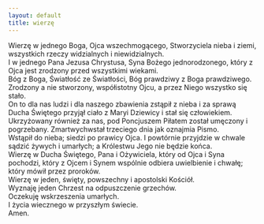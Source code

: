 ```yaml
---
layout: default
title: wierzę
---
```

Wierzę w jednego Boga, Ojca wszechmogącego, Stworzyciela nieba i ziemi, wszystkich rzeczy widzialnych i niewidzialnych.  
I w jednego Pana Jezusa Chrystusa, Syna Bożego jednorodzonego, który z Ojca jest zrodzony przed wszystkimi wiekami.  
Bóg z Boga, Światłość ze Światłości, Bóg prawdziwy z Boga prawdziwego. Zrodzony a nie stworzony, współistotny Ojcu, a przez Niego wszystko się stało.  
On to dla nas ludzi i dla naszego zbawienia zstąpił z nieba i za sprawą Ducha Świętego przyjął ciało z Maryi Dziewicy i stał się człowiekiem.  
Ukrzyżowany również za nas, pod Poncjuszem Piłatem został umęczony i pogrzebany. Zmartwychwstał trzeciego dnia jak oznajmia Pismo.  
Wstąpił do nieba; siedzi po prawicy Ojca. I powtórnie przyjdzie w chwale sądzić żywych i umarłych; a Królestwu Jego nie będzie końca.  
Wierzę w Ducha Świętego, Pana i Ożywiciela, który od Ojca i Syna pochodzi, który z Ojcem i Synem wspólnie odbiera uwielbienie i chwałę; który mówił przez proroków.  
Wierzę w jeden, święty, powszechny i apostolski Kościół.  
Wyznaję jeden Chrzest na od­puszczenie grzechów.  
Oczekuję wskrzeszenia umarłych.  
I życia wiecznego w przyszłym świecie.  
Amen.
